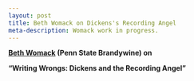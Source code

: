 ```yaml
---
layout: post
title: Beth Womack on Dickens's Recording Angel
meta-description: Womack work in progress.
---
```


<b><a href = "http://brandywine.psu.edu/person/elizabeth-womack">Beth Womack</a> (Penn State Brandywine) on</b>

<b>“Writing Wrongs: Dickens and the Recording Angel”</b>
